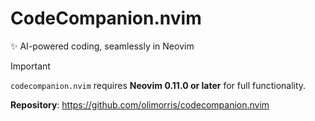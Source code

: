 # CodeCompanion.nvim  

✨ AI-powered coding, seamlessly in Neovim

> [!IMPORTANT]  
> `codecompanion.nvim` requires **Neovim 0.11.0 or later** for full functionality.  

**Repository**: <https://github.com/olimorris/codecompanion.nvim>

